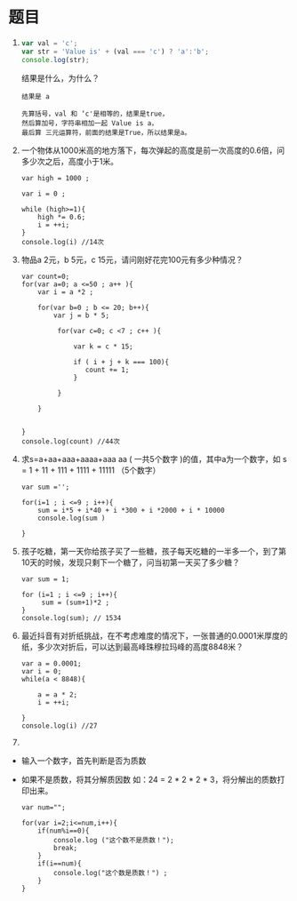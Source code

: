 # 题目

1. ```js
   var val = 'c';
   var str = 'Value is' + (val === 'c') ? 'a':'b';
   console.log(str);
   ```

   结果是什么，为什么？

   ```text
   结果是 a
   
   先算括号，val 和 ‘c'是相等的，结果是true，
   然后算加号，字符串相加一起 Value is a，
   最后算 三元运算符，前面的结果是True，所以结果是a。
   ```
   
2. 一个物体从1000米高的地方落下，每次弹起的高度是前一次高度的0.6倍，问多少次之后，高度小于1米。

   ```shell
   var high = 1000 ;
       
   var i = 0 ;
   
   while (high>=1){
       high *= 0.6;
       i = ++i;
   }
   console.log(i) //14次
   ```

   

3. 物品a 2元，b 5元，c 15元，请问刚好花完100元有多少种情况？

   ```shell
   var count=0;
   for(var a=0; a <=50 ; a++ ){
       var i = a *2 ;
   
       for(var b=0 ; b <= 20; b++){
           var j = b * 5;
   
            for(var c=0; c <7 ; c++ ){
   
                var k = c * 15;
   
                if ( i + j + k === 100){
                   count += 1;
                }
   
            }
   
       }
   
   
   }
   console.log(count) //44次
   
   ```

   

4. 求s=a+aa+aaa+aaaa+aaa aa ( 一共5个数字 )的值，其中a为一个数字，如 s = 1 + 11 + 111 + 1111 + 11111 （5个数字）

   ```shell
   var sum ='';
   
   for(i=1 ; i <=9 ; i++){
       sum = i*5 + i*40 + i *300 + i *2000 + i * 10000
       console.log(sum )
   
   }
   ```

   

5. 孩子吃糖，第一天你给孩子买了一些糖，孩子每天吃糖的一半多一个，到了第10天的时候，发现只剩下一个糖了，问当初第一天买了多少糖？

   ```shell
   var sum = 1;
   
   for (i=1 ; i <=9 ; i++){
        sum = (sum+1)*2 ;
   }
   console.log(sum); // 1534
   ```

   

6. 最近抖音有对折纸挑战，在不考虑难度的情况下，一张普通的0.0001米厚度的纸，多少次对折后，可以达到最高峰珠穆拉玛峰的高度8848米？

   ```shell
   var a = 0.0001;
   var i = 0;
   while(a < 8848){
   
       a = a * 2;
       i = ++i;
   
   }
   console.log(i) //27
   ```

   

7. 

   - 输入一个数字，首先判断是否为质数

   - 如果不是质数，将其分解质因数 如：24 = 2 * 2 * 2 * 3，将分解出的质数打印出来。

     ```shell
     var num="";
     
     for(var i=2;i<=num,i++){
         if(num%i==0){
             console.log ("这个数不是质数！");
             break;
         }
         if(i==num){
             console.log("这个数是质数！") ;
         }
     }
     ```

     

